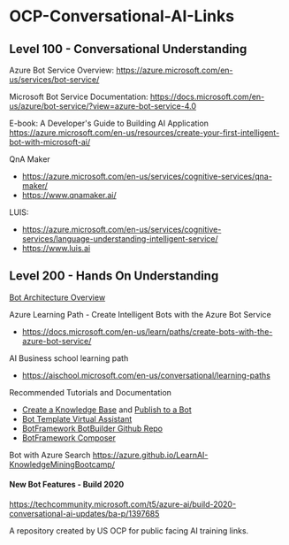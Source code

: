 # OCP-Conversational-AI-Links 

## Level 100 - Conversational Understanding

Azure Bot Service Overview: https://azure.microsoft.com/en-us/services/bot-service/

Microsoft Bot Service Documentation: https://docs.microsoft.com/en-us/azure/bot-service/?view=azure-bot-service-4.0

E-book: A Developer's Guide to Building AI Application https://azure.microsoft.com/en-us/resources/create-your-first-intelligent-bot-with-microsoft-ai/

QnA Maker
  - https://azure.microsoft.com/en-us/services/cognitive-services/qna-maker/
  - https://www.qnamaker.ai/

LUIS:
  - https://azure.microsoft.com/en-us/services/cognitive-services/language-understanding-intelligent-service/
  - https://www.luis.ai
  


## Level 200 - Hands On Understanding

[Bot Architecture Overview](https://docs.microsoft.com/en-us/azure/architecture/reference-architectures/ai/conversational-bot#building-a-bot) 

Azure Learning Path - Create Intelligent Bots with the Azure Bot Service
  - https://docs.microsoft.com/en-us/learn/paths/create-bots-with-the-azure-bot-service/

AI Business school learning path 
  - https://aischool.microsoft.com/en-us/conversational/learning-paths

Recommended Tutorials and Documentation
  - [Create a Knowledge Base](https://docs.microsoft.com/en-us/azure/cognitive-services/QnAMaker/tutorials/create-publish-query-in-portal) and [Publish to a Bot](https://docs.microsoft.com/en-us/azure/cognitive-services/QnAMaker/tutorials/create-qna-bot)
  - [Bot Template Virtual Assistant](https://docs.microsoft.com/en-us/azure/bot-service/bot-builder-virtual-assistant-introduction?view=azure-bot-service-4.0 ) 
  - [BotFramework BotBuilder Github Repo](https://github.com/microsoft/botframework-sdk)
  - [BotFramework Composer](https://github.com/microsoft/BotFramework-Composer)
  
Bot with Azure Search https://azure.github.io/LearnAI-KnowledgeMiningBootcamp/

#### New Bot Features - Build 2020 
https://techcommunity.microsoft.com/t5/azure-ai/build-2020-conversational-ai-updates/ba-p/1397685

A repository created by US OCP for public facing AI training links. 
